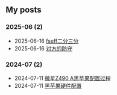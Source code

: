 ## My posts  
### **2025-06** (2)  
- 2025-06-16 [fseff二分三分](https://red-signals.github.io/2025/06/16/%E9%98%BF%E5%B0%94%E6%B3%95%E7%91%9F%E5%A4%AB/)  
- 2025-06-16 [对方的防守](https://red-signals.github.io/2025/06/16/%E4%BA%BA%E6%96%87%E8%B6%A3%E4%BA%8B/)  
  
  
### **2024-07** (2)  
- 2024-07-11 [微星Z490 A黑苹果配置过程](https://red-signals.github.io/2024/07/11/%E9%98%85%E8%AF%BB/%E9%98%85%E8%AF%BB%E7%AC%94%E8%AE%B0/%E5%BE%AE%E6%98%9FZ490%20A%E9%BB%91%E8%8B%B9%E6%9E%9C%E9%85%8D%E7%BD%AE%E8%BF%87%E7%A8%8B/)  
- 2024-07-11 [黑苹果硬件配置](https://red-signals.github.io/2024/07/11/%E9%98%85%E8%AF%BB/%E9%98%85%E8%AF%BB%E7%AC%94%E8%AE%B0/%E9%BB%91%E8%8B%B9%E6%9E%9C%E7%A1%AC%E4%BB%B6%E9%85%8D%E7%BD%AE/)  
  
